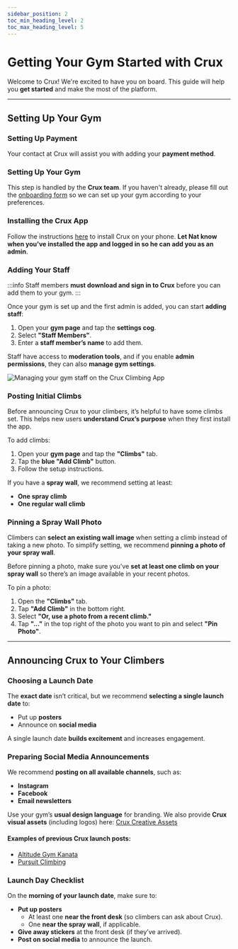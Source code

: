 ```yaml
---
sidebar_position: 2
toc_min_heading_level: 2
toc_max_heading_level: 5
---
```


# Getting Your Gym Started with Crux

Welcome to Crux! We're excited to have you on board. This guide will help you **get started** and make the most of the platform.

---

## Setting Up Your Gym

### Setting Up Payment

Your contact at Crux will assist you with adding your **payment method**.

### Setting Up Your Gym

This step is handled by the **Crux team**. If you haven't already, please fill out the [onboarding form](https://docs.google.com/forms/d/e/1FAIpQLSfGkpQTSZSxq_EkcjB22kqrXb_3uxENddPGh3s8woO9ytM61g/viewform?usp=sf_link) so we can set up your gym according to your preferences.

### Installing the Crux App

Follow the instructions [here](/docs/documentation-for-climbers/getting-started/downloading-crux-and-signing-in.md) to install Crux on your phone. **Let Nat know when you've installed the app and logged in so he can add you as an admin**.

### Adding Your Staff

:::info
Staff members **must download and sign in to Crux** before you can add them to your gym.
:::

Once your gym is set up and the first admin is added, you can start **adding staff**:
1. Open your **gym page** and tap the **settings cog**.
2. Select **"Staff Members"**.
3. Enter a **staff member’s name** to add them.

Staff have access to **moderation tools**, and if you enable **admin permissions**, they can also **manage gym settings**.

<img src="/img/manage-your-staff.png" alt="Managing your gym staff on the Crux Climbing App" class="screenshot" />

### Posting Initial Climbs

Before announcing Crux to your climbers, it’s helpful to have some climbs set. This helps new users **understand Crux’s purpose** when they first install the app.

To add climbs:
1. Open your **gym page** and tap the **"Climbs"** tab.
2. Tap the **blue "Add Climb"** button.
3. Follow the setup instructions.

If you have a **spray wall**, we recommend setting at least:
- **One spray climb**
- **One regular wall climb**

### Pinning a Spray Wall Photo

Climbers can **select an existing wall image** when setting a climb instead of taking a new photo. To simplify setting, we recommend **pinning a photo of your spray wall**.

Before pinning a photo, make sure you’ve **set at least one climb on your spray wall** so there’s an image available in your recent photos.

To pin a photo:
1. Open the **"Climbs"** tab.
2. Tap **"Add Climb"** in the bottom right.
3. Select **"Or, use a photo from a recent climb."**
4. Tap **"..."** in the top right of the photo you want to pin and select **"Pin Photo"**.

---

## Announcing Crux to Your Climbers

### Choosing a Launch Date

The **exact date** isn’t critical, but we recommend **selecting a single launch date** to:
- Put up **posters**
- Announce on **social media**

A single launch date **builds excitement** and increases engagement.

### Preparing Social Media Announcements

We recommend **posting on all available channels**, such as:
- **Instagram**
- **Facebook**
- **Email newsletters**

Use your gym’s **usual design language** for branding. We also provide **Crux visual assets** (including logos) here:
[Crux Creative Assets](https://drive.google.com/drive/u/0/folders/1Opfo40ceL-2rQ98L8CWc5F4BQouUiLFu)

#### Examples of previous Crux launch posts:
- [Altitude Gym Kanata](https://www.instagram.com/p/DE2_dxIMJ9l/)
- [Pursuit Climbing](https://www.instagram.com/p/DAG2-nou9J5/)

### Launch Day Checklist

On the **morning of your launch date**, make sure to:
- **Put up posters**
  - At least one **near the front desk** (so climbers can ask about Crux).
  - One **near the spray wall**, if applicable.
- **Give away stickers** at the front desk (if they’ve arrived).
- **Post on social media** to announce the launch.

